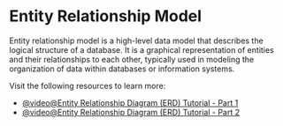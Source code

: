 # Entity Relationship Model

Entity relationship model is a high-level data model that describes the logical structure of a database. It is a graphical representation of entities and their relationships to each other, typically used in modeling the organization of data within databases or information systems.

Visit the following resources to learn more:

- [@video@Entity Relationship Diagram (ERD) Tutorial - Part 1](https://www.youtube.com/watch?v=QpdhBUYk7Kk)
- [@video@Entity Relationship Diagram (ERD) Tutorial - Part 2](https://www.youtube.com/watch?v=-CuY5ADwn24)
